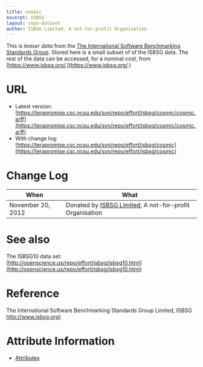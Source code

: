 ```yaml
---
title: cosmic
excerpt: ISBSG
layout: repo-dataset
author: ISBSG Limited, A not-for-profit Organisation
---
```



This is _teaser data_ from the [The International Software Benchmarking Standards Group](https://www.isbsg.org/). Stored here is a small subset of of
the ISBSG data. The rest of the data can be accessed, for a nominal
cost, from [https://www.isbsg.org/.](https://www.isbsg.org/.)

# URL

  * Latest version: [https://terapromise.csc.ncsu.edu/svn/repo/effort/isbsg/cosmic/cosmic.arff](https://terapromise.csc.ncsu.edu/svn/repo/effort/isbsg/cosmic/cosmic.arff)
  * With change log: [https://terapromise.csc.ncsu.edu/svn/repo/effort/isbsg/cosmic](https://terapromise.csc.ncsu.edu/svn/repo/effort/isbsg/cosmic)

# Change Log

When | What
---- | ----
November 20, 2012 | Donated by [ISBSG Limited](/repo/people/data-donors/promise3.html), A not-for-profit Organisation

# See also

The ISBSG10 data set: [http://openscience.us/repo/effort/isbsg/isbsg10.html](http://openscience.us/repo/effort/isbsg/isbsg10.html)

# Reference

 The International Software Benchmarking Standards Group Limited, ISBSG [http://www.isbsg.org)](http://www.isbsg.org)

# Attribute Information

* [Attributes](https://terapromise.csc.ncsu.edu/svn/repo/effort/isbsg/isbsg10/isbsg-attribute-info.txt)
